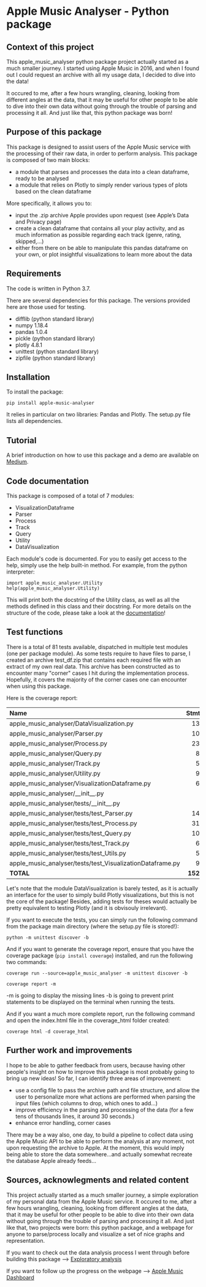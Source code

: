 # Apple Music Analyser - Python package


Context of this project
------------------------

This apple\_music\_analyser python package project actually started as a much smaller journey. I started using Apple Music in 2016, and when I found out I could request an archive with all my usage data, I decided to dive into the data!

It occured to me, after a few hours wrangling, cleaning, looking from different angles at the data, that it may be useful for other people to be able to dive into their own data without going through the trouble of parsing and processing it all. And just like that, this python package was born!


Purpose of this package
-----------------------

This package is designed to assist users of the Apple Music service with the processing of their raw data, in order to perform analysis.
This package is composed of two main blocks:
- a module that parses and processes the data into a clean dataframe, ready to be analysed
- a module that relies on Plotly to simply render various types of plots based on the clean dataframe

More specifically, it allows you to:
- input the .zip archive Apple provides upon request (see Apple’s Data and Privacy page)
- create a clean dataframe that contains all your play activity, and as much information as possible regarding each track (genre, rating, skipped,...)
- either from there on be able to manipulate this pandas dataframe on your own, or plot insightful visualizations to learn more about the data


Requirements
------------

The code is written in Python 3.7.

There are several dependencies for this package. The versions provided here are those used for testing. 

- difflib (python standard library)
- numpy 1.18.4
- pandas 1.0.4
- pickle (python standard library)
- plotly 4.8.1
- unittest (python standard library)
- zipfile (python standard library)


Installation
------------

To install the package:

```
pip install apple-music-analyser
```

It relies in particular on two libraries: Pandas and Plotly.
The setup.py file lists all dependencies.


Tutorial
---------

A brief introduction on how to use this package and a demo are available on [Medium](https://medium.com/@mozart38/apple-music-activity-analyser-part-2-3a62c6284eb0).


Code documentation
------------------

This package is composed of a total of 7 modules:

- VisualizationDataframe
- Parser
- Process
- Track
- Query
- Utility
- DataVisualization

Each module's code is documented. For you to easily get access to the help, simply use the help built-in method.
For example, from the python interpreter:

```
import apple_music_analyser.Utility
help(apple_music_analyser.Utility)
```

This will print both the docstring of the Utility class, as well as all the methods defined in this class and their docstring.
For more details on the structure of the code, please take a look at the [documentation](https://github.com/acoullandreau/apple_music_analyser/tree/master/docs)!


Test functions
-----------------

There is a total of 81 tests available, dispatched in multiple test modules (one per package module). As some tests require to have files to parse, I created an archive test_df.zip that contains each required file with an extract of my own real data. This archive has been constructed as to encounter many "corner" cases I hit during the implementation process. Hopefully, it covers the majority of the corner cases one can encounter when using this package.

Here is the coverage report:

| Name | Stmts | Miss | Cover |
| :--- |  ---: | ---: |  ---: |
| apple\_music\_analyser/DataVisualization.py | 130 | 102 | 22% |
| apple\_music\_analyser/Parser.py | 101 | 2 | 98% |
| apple\_music\_analyser/Process.py | 235 | 5 | 98% |
| apple\_music\_analyser/Query.py | 81 | 1 | 99% |
| apple\_music\_analyser/Track.py | 56 | 0 | 100% |
| apple\_music\_analyser/Utility.py | 93 | 11 | 88% |
| apple\_music\_analyser/VisualizationDataframe.py | 60 | 0 | 100% |
| apple\_music\_analyser/\_\_init\_\_.py | 7 | 0 | 100% |
| apple\_music\_analyser/tests/\_\_init\_\_.py  | 0 | 0 | 100% |
| apple\_music\_analyser/tests/test\_Parser.py | 140 | 1 | 99% |
| apple\_music\_analyser/tests/test\_Process.py | 313 | 1 | 99% |
| apple\_music\_analyser/tests/test\_Query.py | 100 | 1 | 99% |
| apple\_music\_analyser/tests/test\_Track.py | 61 | 1 | 98% |
| apple\_music\_analyser/tests/test\_Utils.py | 58 | 1 | 98% |
| apple\_music\_analyser/tests/test\_VisualizationDataframe.py | 93 | 1 | 99% |
| **TOTAL** |  **1528** | **127** |  **92%** |
    

Let's note that the module DataVisualization is barely tested, as it is actually an interface for the user to simply build Plotly visualizations, but this is not the core of the package! Besides, adding tests for theses would actually be pretty equivalent to testing Plotly (and it is obvisouly irrelevant).

If you want to execute the tests, you can simply run the following command from the package main directory (where the setup.py file is stored!):

```
python -m unittest discover -b
```

And if you want to generate the coverage report, ensure that you have the coverage package (```pip install coverage```) installed, and run the following two commands: 

```
coverage run --source=apple_music_analyser -m unittest discover -b
```

```
coverage report -m
```

-m is going to display the missing lines
-b is going to prevent print statements to be displayed on the terminal when running the tests.

And if you want a much more complete report, run the following command and open the index.html file in the coverage_html folder created:

```
coverage html -d coverage_html
```


Further work and improvements
-----------------------------

I hope to be able to gather feedback from users, because having other people's insight on how to improve this package is most probably going to bring up new ideas! So far, I can identify three areas of improvement:

- use a config file to pass the archive path and file structure, and allow the user to personalize more what actions are performed when parsing the input files (which columns to drop, which ones to add...)
- improve efficiency in the parsing and processing of the data (for a few tens of thousands lines, it around 30 seconds.)
- enhance error handling, corner cases

There may be a way also, one day, to build a pipeline to collect data using the Apple Music API to be able to perform the analysis at any moment, not upon requesting the archive to Apple. At the moment, this would imply being able to store the data somewhere...and actually somewhat recreate the database Apple already feeds... 


Sources, acknowlegments and related content
-------------------------------------------

This project actually started as a much smaller journey, a simple exploration of my personal data from the Apple Music service. It occured to me, after a few hours wrangling, cleaning, looking from different angles at the data, that it may be useful for other people to be able to dive into their own data without going through the trouble of parsing and processing it all. And just like that, two projects were born: this python package, and a webpage for anyone to parse/process locally and visualize a set of nice graphs and representation. 

If you want to check out the data analysis process I went through before building this package --> [Exploratory analysis](https://github.com/acoullandreau/apple_dashboard_exploration)

If you want to follow up the progress on the webpage --> [Apple Music Dashboard](https://github.com/acoullandreau/apple_music_dashboard)

